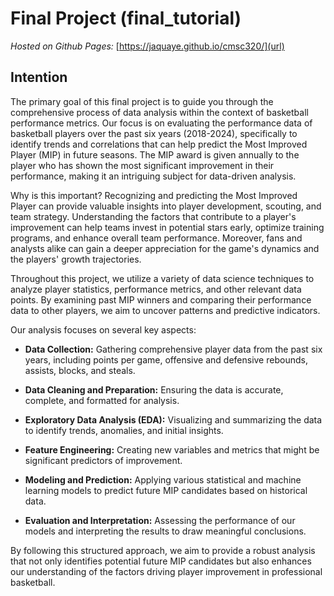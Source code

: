 # Final Project (final_tutorial)

_Hosted on Github Pages:_ [https://jaquaye.github.io/cmsc320/](url)

## Intention

The primary goal of this final project is to guide you through the comprehensive process of data analysis within the context of basketball performance metrics. 
Our focus is on evaluating the performance data of basketball players over the past six years (2018-2024), specifically to identify trends and correlations that can help predict the Most Improved Player (MIP) in future seasons. 
The MIP award is given annually to the player who has shown the most significant improvement in their performance, making it an intriguing subject for data-driven analysis.

Why is this important? Recognizing and predicting the Most Improved Player can provide valuable insights into player development, scouting, and team strategy. Understanding the factors that contribute to a player's improvement can help teams invest in potential stars early, optimize training programs, and enhance overall team performance. 
Moreover, fans and analysts alike can gain a deeper appreciation for the game's dynamics and the players' growth trajectories.

Throughout this project, we utilize a variety of data science techniques to analyze player statistics, performance metrics, and other relevant data points. 
By examining past MIP winners and comparing their performance data to other players, we aim to uncover patterns and predictive indicators. 

Our analysis focuses on several key aspects:

- **Data Collection:** Gathering comprehensive player data from the past six years, including points per game, offensive and defensive rebounds, assists, blocks, and steals.
  
- **Data Cleaning and Preparation:** Ensuring the data is accurate, complete, and formatted for analysis.
  
- **Exploratory Data Analysis (EDA):** Visualizing and summarizing the data to identify trends, anomalies, and initial insights.
  
- **Feature Engineering:** Creating new variables and metrics that might be significant predictors of improvement.
  
- **Modeling and Prediction:** Applying various statistical and machine learning models to predict future MIP candidates based on historical data.
  
- **Evaluation and Interpretation:** Assessing the performance of our models and interpreting the results to draw meaningful conclusions.
  
By following this structured approach, we aim to provide a robust analysis that not only identifies potential future MIP candidates but also enhances our understanding of the factors driving player improvement in professional basketball.
